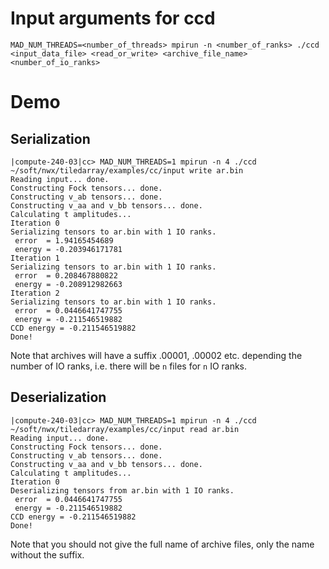 # Input arguments for ccd
```
MAD_NUM_THREADS=<number_of_threads> mpirun -n <number_of_ranks> ./ccd <input_data_file> <read_or_write> <archive_file_name> <number_of_io_ranks>
```
# Demo

## Serialization
```
|compute-240-03|cc> MAD_NUM_THREADS=1 mpirun -n 4 ./ccd ~/soft/nwx/tiledarray/examples/cc/input write ar.bin 
Reading input... done.
Constructing Fock tensors... done.
Constructing v_ab tensors... done.
Constructing v_aa and v_bb tensors... done.
Calculating t amplitudes...
Iteration 0
Serializing tensors to ar.bin with 1 IO ranks.
 error  = 1.94165454689
 energy = -0.203946171781
Iteration 1
Serializing tensors to ar.bin with 1 IO ranks.
 error  = 0.208467880822
 energy = -0.208912982663
Iteration 2
Serializing tensors to ar.bin with 1 IO ranks.
 error  = 0.0446641747755
 energy = -0.211546519882
CCD energy = -0.211546519882
Done!
```
Note that archives will have a suffix .00001, .00002 etc. depending the number of IO ranks, i.e. there will be `n` files
for `n` IO ranks. 

## Deserialization
```
|compute-240-03|cc> MAD_NUM_THREADS=1 mpirun -n 4 ./ccd ~/soft/nwx/tiledarray/examples/cc/input read ar.bin 
Reading input... done.
Constructing Fock tensors... done.
Constructing v_ab tensors... done.
Constructing v_aa and v_bb tensors... done.
Calculating t amplitudes...
Iteration 0
Deserializing tensors from ar.bin with 1 IO ranks.
 error  = 0.0446641747755
 energy = -0.211546519882
CCD energy = -0.211546519882
Done!
```
Note that you should not give the full name of archive files, only the name without the suffix.

